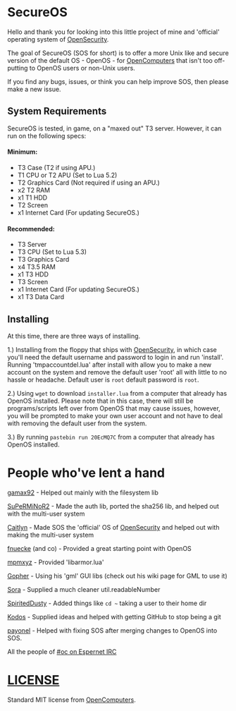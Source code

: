 # SecureOS
Hello and thank you for looking into this little project of mine and 'official' operating system of [OpenSecurity](https://github.com/PC-Logix/OpenSecurity).

The goal of SecureOS (SOS for short) is to offer a more Unix like and secure version of the default OS - OpenOS - for [OpenComputers](http://oc.cil.li/index.php?/page/index.html) that isn't too off-putting to OpenOS users or non-Unix users.

If you find any bugs, issues, or think you can help improve SOS, then please make a new issue.

## System Requirements
SecureOS is tested, in game, on a "maxed out" T3 server. However, it can run on the following specs:

#### Minimum:
* T3 Case (T2 if using APU.)
* T1 CPU or T2 APU (Set to Lua 5.2)
* T2 Graphics Card (Not required if using an APU.)
* x2 T2 RAM
* x1 T1 HDD
* T2 Screen
* x1 Internet Card (For updating SecureOS.)

#### Recommended:
* T3 Server
* T3 CPU (Set to Lua 5.3)
* T3 Graphics Card
* x4 T3.5 RAM
* x1 T3 HDD
* T3 Screen
* x1 Internet Card (For updating SecureOS.)
* x1 T3 Data Card

## Installing
At this time, there are three ways of installing.

1.) Installing from the floppy that ships with [OpenSecurity](https://github.com/PC-Logix/OpenSecurity), in which case you'll need the default username and password to login in and run 'install'. Running 'tmpaccountdel.lua' after install with allow you to make a new account on the system and remove the default user 'root' all with little to no hassle or headache. Default user is `root` default password is `root`.

2.) Using `wget` to download `installer.lua` from a computer that already has OpenOS installed. Please note that in this case, there will still be programs/scripts left over from OpenOS that may cause issues, however, you will be prompted to make your own user account and not have to deal with removing the default user from the system.

3.) By running `pastebin run 20EcMQ7C` from a computer that already has OpenOS installed.

# People who've lent a hand
[gamax92](https://github.com/gamax92) - Helped out mainly with the filesystem lib

[SuPeRMiNoR2](https://github.com/SuPeRMiNoR2) - Made the auth lib, ported the sha256 lib, and helped out with the multi-user system

[Caitlyn](https://github.com/CaitlynMainer) - Made SOS the 'official' OS of [OpenSecurity](https://github.com/PC-Logix/OpenSecurity) and helped out with making the multi-user system

[fnuecke](https://github.com/fnuecke) (and co) - Provided a great starting point with OpenOS

[mpmxyz](https://github.com/mpmxyz) - Provided 'libarmor.lua'

[Gopher](https://github.com/OpenPrograms/Gopher-Programs/tree/master/gml) - Using his 'gml' GUI libs (check out his wiki page for GML to use it)

[Sora](https://github.com/RobertCochran) - Supplied a much cleaner util.readableNumber

[SpiritedDusty](https://github.com/SpiritedDusty) - Added things like `cd ~` taking a user to their home dir

[Kodos](https://github.com/MyNameIsKodos) - Supplied ideas and helped with getting GitHub to stop being a git

[payonel](https://github.com/payonel) - Helped with fixing SOS after merging changes to OpenOS into SOS.

All the people of [#oc on Espernet IRC](http://webchat.esper.net/?channels=#oc)

# [LICENSE](https://github.com/MightyPirates/OpenComputers/blob/master-MC1.7.10/LICENSE)
Standard MIT license from [OpenComputers](http://oc.cil.li/index.php?/page/index.html).
